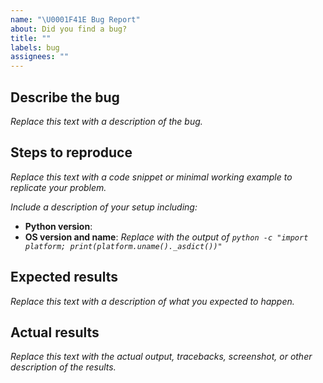 ```yaml
---
name: "\U0001F41E Bug Report"
about: Did you find a bug?
title: ""
labels: bug
assignees: ""
---
```


## Describe the bug

_Replace this text with a description of the bug._

## Steps to reproduce

_Replace this text with a code snippet or minimal working example to replicate your problem._

_Include a description of your setup including:_

- **Python version**:
- **OS version and name**: _Replace with the output of `python -c "import platform; print(platform.uname()._asdict())"`_

## Expected results

_Replace this text with a description of what you expected to happen._

## Actual results

_Replace this text with the actual output, tracebacks, screenshot, or other description of the results._

